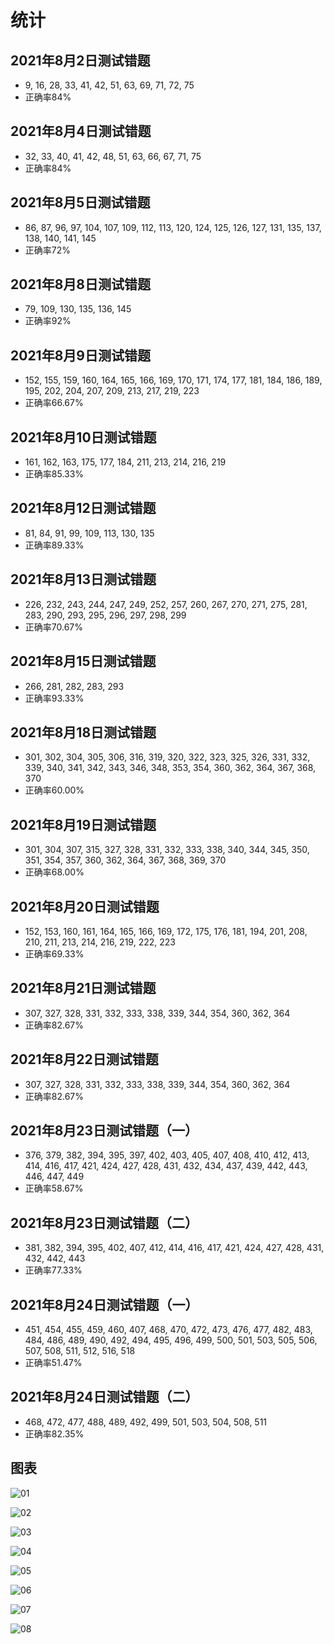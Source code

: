 # 统计

## 2021年8月2日测试错题

- 9, 16, 28, 33, 41, 42, 51, 63, 69, 71, 72, 75
- 正确率84%

## 2021年8月4日测试错题

- 32, 33, 40, 41, 42, 48, 51, 63, 66, 67, 71, 75
- 正确率84%

## 2021年8月5日测试错题

- 86, 87, 96, 97, 104, 107, 109, 112, 113, 120, 124, 125, 126, 127, 131, 135, 137, 138, 140, 141, 145
- 正确率72%

## 2021年8月8日测试错题

- 79, 109, 130, 135, 136, 145
- 正确率92%

## 2021年8月9日测试错题

- 152, 155, 159, 160, 164, 165, 166, 169, 170, 171, 174, 177, 181, 184, 186, 189, 195, 202, 204, 207, 209, 213, 217, 219, 223
- 正确率66.67%

## 2021年8月10日测试错题

- 161, 162, 163, 175, 177, 184, 211, 213, 214, 216, 219
- 正确率85.33%

## 2021年8月12日测试错题

- 81, 84, 91, 99, 109, 113, 130, 135
- 正确率89.33%

## 2021年8月13日测试错题

- 226, 232, 243, 244, 247, 249, 252, 257, 260, 267, 270, 271, 275, 281, 283, 290, 293, 295, 296, 297, 298, 299
- 正确率70.67%

## 2021年8月15日测试错题

- 266, 281, 282, 283, 293
- 正确率93.33%

## 2021年8月18日测试错题

- 301, 302, 304, 305, 306, 316, 319, 320, 322, 323, 325, 326, 331, 332, 339, 340, 341, 342, 343, 346, 348, 353, 354, 360, 362, 364, 367, 368, 370
- 正确率60.00%

## 2021年8月19日测试错题

- 301, 304, 307, 315, 327, 328, 331, 332, 333, 338, 340, 344, 345, 350, 351, 354, 357, 360, 362, 364, 367, 368, 369, 370
- 正确率68.00%

## 2021年8月20日测试错题

- 152, 153, 160, 161, 164, 165, 166, 169, 172, 175, 176, 181, 194, 201, 208, 210, 211, 213, 214, 216, 219, 222, 223
- 正确率69.33%

## 2021年8月21日测试错题

- 307, 327, 328, 331, 332, 333, 338, 339, 344, 354, 360, 362, 364
- 正确率82.67%

## 2021年8月22日测试错题

- 307, 327, 328, 331, 332, 333, 338, 339, 344, 354, 360, 362, 364
- 正确率82.67%

## 2021年8月23日测试错题（一）

- 376, 379, 382, 394, 395, 397, 402, 403, 405, 407, 408, 410, 412, 413, 414, 416, 417, 421, 424, 427, 428, 431, 432, 434, 437, 439, 442, 443, 446, 447, 449
- 正确率58.67%

## 2021年8月23日测试错题（二）

- 381, 382, 394, 395, 402, 407, 412, 414, 416, 417, 421, 424, 427, 428, 431, 432, 442, 443
- 正确率77.33%

## 2021年8月24日测试错题（一）

- 451, 454, 455, 459, 460, 407, 468, 470, 472, 473, 476, 477, 482, 483, 484, 486, 489, 490, 492, 494, 495, 496, 499, 500, 501, 503, 505, 506, 507, 508, 511, 512, 516, 518
- 正确率51.47%

## 2021年8月24日测试错题（二）

- 468, 472, 477, 488, 489, 492, 499, 501, 503, 504, 508, 511
- 正确率82.35%

## 图表

![01](./img/testReview1.png)

![02](./img/testReview2.png)

![03](./img/testReview3.png)

![04](./img/testReview4.png)

![05](./img/testReview5.png)

![06](img/testReview6.png)

![07](img/testReview7.png)

![08](./img/correctRate.png)
